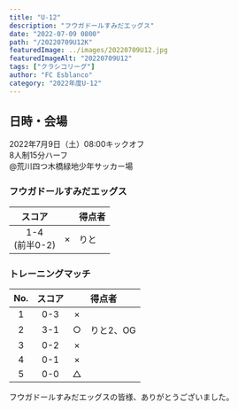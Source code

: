 ```yaml
---
title: "U-12"
description: "フウガドールすみだエッグス"
date: "2022-07-09 0800"
path: "/20220709U12K"
featuredImage: ../images/20220709U12.jpg
featuredImageAlt: "20220709U12"
tags: ["クラシコリーグ"]
author: "FC Esblanco"
category: "2022年度U-12"
---
```


## 日時・会場

2022年7月9日（土）08:00キックオフ<br>
8人制15分ハーフ<br>
@荒川四つ木橋緑地少年サッカー場

### フウガドールすみだエッグス

| スコア |   | 得点者  |
|:------:|:-:|:--------|
| 1-4<br/>(前半0-2) | × |りと|

### トレーニングマッチ

| No.| スコア |   | 得点者  |
|:--:|:------:|:-:|:--------|
| 1  | 0-3 | × ||
| 2  | 3-1 | ○ |りと2、OG|
| 3  | 0-2 | × ||
| 4  | 0-1 | × ||
| 5  | 0-0 | △ ||


フウガドールすみだエッグスの皆様、ありがとうございました。